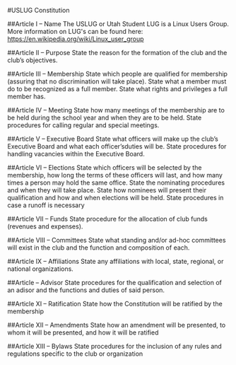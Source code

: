 #USLUG Constitution

##Article I – Name
The USLUG or Utah Student LUG is a Linux Users Group.  
More information on LUG's can be found here: <https://en.wikipedia.org/wiki/Linux_user_group>  

##Article II – Purpose
State the reason for the formation of the club and the club’s objectives.

##Article III – Membership
State which people are qualified for membership (assuring that no discrimination will take place).
State what a member must do to be recognized as a full member.
State what rights and privileges a full member has.

##Article IV – Meeting
State how many meetings of the membership are to be held during the school year and when they are to be held.
State procedures for calling regular and special meetings.

##Article V – Executive Board
State what officers will make up the club’s Executive Board and what each officer’sduties will be.
State procedures for handling vacancies within the Executive Board.

##Article VI – Elections
State which officers will be selected by the membership, how long the terms of these officers will last, and how many times a person may hold the same office.
State the nominating procedures and when they will take place.
State how nominees will present their qualification and how and when elections will be held.
State procedures in case a runoff is necessary

##Article VII – Funds
State procedure for the allocation of club funds (revenues and expenses).

##Article VIII – Committees
State what standing and/or ad-hoc committees will exist in the club and the function and composition of each.

##Article IX – Affiliations
State any affiliations with local, state, regional, or national organizations.

##Article – Advisor
State procedures for the qualification and selection of an adisor and the functions and duties of said person.

##Article XI – Ratification
State how the Constitution will be ratified by the membership

##Article XII – Amendments
State how an amendment will be presented, to whom it will be presented, and how it will be ratified

##Article XIII – Bylaws
State procedures for the inclusion of any rules and regulations specific to the club or organization
